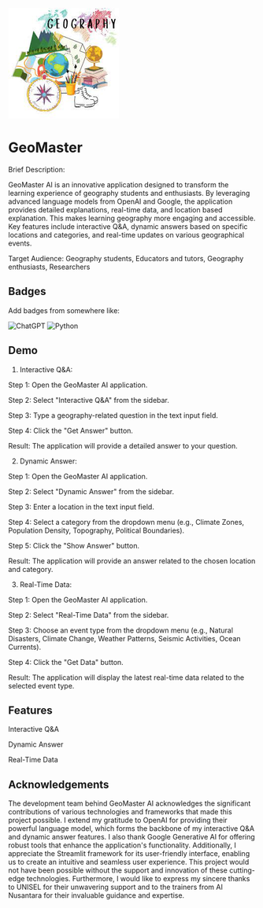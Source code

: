 ![GeoMaster your AI Assistant](images.jpg)
# GeoMaster

Brief Description:

GeoMaster AI is an innovative application designed to transform the learning experience of geography students and enthusiasts. 
By leveraging advanced language models from OpenAI and Google, the application provides detailed explanations, real-time data, and location based explanation. 
This makes learning geography more engaging and accessible. 
Key features include interactive Q&A, dynamic answers based on specific locations and categories, and real-time updates on various geographical events.

Target Audience:
Geography students,
Educators and tutors,
Geography enthusiasts,
Researchers

## Badges

Add badges from somewhere like: 

![ChatGPT](https://img.shields.io/badge/chatGPT-74aa9c?style=for-the-badge&logo=openai&logoColor=white)
![Python](https://img.shields.io/badge/python-3670A0?style=for-the-badge&logo=python&logoColor=ffdd54)

## Demo

1. Interactive Q&A:

Step 1: Open the GeoMaster AI application.

Step 2: Select "Interactive Q&A" from the sidebar.

Step 3: Type a geography-related question in the text input field.

Step 4: Click the "Get Answer" button.

Result: The application will provide a detailed answer to your question.

2. Dynamic Answer:

Step 1: Open the GeoMaster AI application.

Step 2: Select "Dynamic Answer" from the sidebar.

Step 3: Enter a location in the text input field.

Step 4: Select a category from the dropdown menu (e.g., Climate Zones, Population Density, Topography, Political Boundaries).

Step 5: Click the "Show Answer" button.

Result: The application will provide an answer related to the chosen location and category.

3. Real-Time Data:

Step 1: Open the GeoMaster AI application.

Step 2: Select "Real-Time Data" from the sidebar.

Step 3: Choose an event type from the dropdown menu (e.g., Natural Disasters, Climate Change, Weather Patterns, Seismic Activities, Ocean Currents).

Step 4: Click the "Get Data" button.

Result: The application will display the latest real-time data related to the selected event type.


## Features

Interactive Q&A

Dynamic Answer

Real-Time Data

## Acknowledgements

The development team behind GeoMaster AI acknowledges the significant contributions of various technologies and frameworks that made this project possible. 
I extend my gratitude to OpenAI for providing their powerful language model, which forms the backbone of my interactive Q&A and dynamic answer features.
I also thank Google Generative AI for offering robust tools that enhance the application's functionality.
Additionally, I appreciate the Streamlit framework for its user-friendly interface, enabling us to create an intuitive and seamless user experience. 
This project would not have been possible without the support and innovation of these cutting-edge technologies. 
Furthermore, I would like to express my sincere thanks to UNISEL for their unwavering support and to the trainers from AI Nusantara for their invaluable guidance and expertise.






